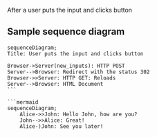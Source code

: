 After a user puts the input and clicks button 

## Sample sequence diagram
``````mermaid
sequenceDiagram;
Title: User puts the input and clicks button 

Browser->Server(new_inputs): HTTP POST
Server-->Browser: Redirect with the status 302
Browser->>Server: HTTP GET: Reloads
Server-->Browser: HTML Document
```

```mermaid
sequenceDiagram;
    Alice->>John: Hello John, how are you?
    John-->>Alice: Great!
    Alice-)John: See you later!

